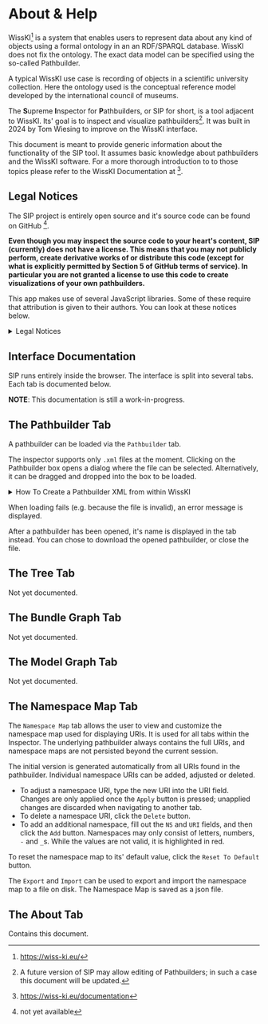 # About & Help

WissKI[^1] is a system that enables users to represent data about any kind of objects using a formal ontology in an an RDF/SPARQL database.
WissKI does not fix the ontology.
The exact data model can be specified using the so-called Pathbuilder.

A typical WissKI use case is recording of objects in a scientific university collection.
Here the ontology used is the conceptual reference model developed by the international council of museums.

<!-- spellchecker:words upreme nspector athbuilders -->
The **S**upreme **I**nspector for **P**athbuilders, or SIP for short, is a tool adjacent to WissKI. 
Its' goal is to inspect and visualize pathbuilders[^2].
It was built in 2024 by Tom Wiesing to improve on the WissKI interface. 

This document is meant to provide generic information about the functionality of the SIP tool.
It assumes basic knowledge about pathbuilders and the WissKI software. 
For a more thorough introduction to to those topics please refer to the WissKI Documentation at [^3]. 

## Legal Notices

The SIP project is entirely open source and it's source code can be found on GitHub [^4]. 

**Even though you may inspect the source code to your heart's content, SIP (currently) does not have a license. This means that you may not publicly perform, create derivative works of or distribute this code (except for what is explicitly permitted by Section 5 of GitHub terms of service). In particular you are not granted a license to use this code to create visualizations of your own pathbuilders.**

This app makes use of several JavaScript libraries. Some of these require that attribution is given to their authors. You can look at these notices below.

<details>
    <summary>Legal Notices</summary>

<Legal>(the app will include legal notices here)</Legal>

</details>


## Interface Documentation

SIP runs entirely inside the browser.
The interface is split into several tabs. 
Each tab is documented below. 

**NOTE**: This documentation is still a work-in-progress.

## The Pathbuilder Tab

A pathbuilder can be loaded via the `Pathbuilder` tab. 

The inspector supports only `.xml` files at the moment. 
Clicking on the Pathbuilder box opens a dialog where the file can be selected. 
Alternatively, it can be dragged and dropped into the box to be loaded. 

<details>
    <summary>How To Create a Pathbuilder XML from within WissKI</summary>

1. Navigate to `Configuration`, `Pathbuilder` and click on `Edit` for the pathbuilder in question.
2. Scroll down to below the path list to the section `Export Templates`.
3. Click on `Create Exportfile`.
4. Click on the `Edit` button for the pathbuilder again.
5. Scroll back down to the `Export Templates` section.
6. A new link with the name of the pathbuilder and the current time should have appeared at the top of the list.
7. Download the linked file using the `.xml` ending.

</details>

When loading fails (e.g. because the file is invalid), an error message is displayed. 

After a pathbuilder has been opened, it's name is displayed in the tab instead. 
You can chose to download the opened pathbuilder, or close the file. 

## The Tree Tab

Not yet documented.

## The Bundle Graph Tab

Not yet documented.

## The Model Graph Tab

Not yet documented.

## The Namespace Map Tab

The `Namespace Map` tab allows the user to view and customize the namespace map used for displaying URIs. 
It is used for all tabs within the Inspector.
The underlying pathbuilder always contains the full URIs, and namespace maps are not persisted beyond the current session.

The initial version is generated automatically from all URIs found in the pathbuilder. 
Individual namespace URIs can be added, adjusted or deleted.

- To adjust a namespace URI, type the new URI into the URI field.
Changes are only applied once the `Apply` button is pressed; unapplied changes are discarded when navigating to another tab. 
- To delete a namespace URI, click the `Delete` button.
- To add an additional namespace, fill out the `NS` and `URI` fields, and then click the `Add` button.
Namespaces may only consist of letters, numbers, `-` and `_`s. 
While the values are not valid, it is highlighted in red.

To reset the namespace map to its' default value, click the `Reset To Default` button.

The `Export` and `Import` can be used to export and import the namespace map to a file on disk.
The Namespace Map is saved as a json file.

## The About Tab

Contains this document. 

[^1]: https://wiss-ki.eu/
[^2]: A future version of SIP may allow editing of Pathbuilders; in such a case this document will be updated.
[^3]: https://wiss-ki.eu/documentation
[^4]: not yet available